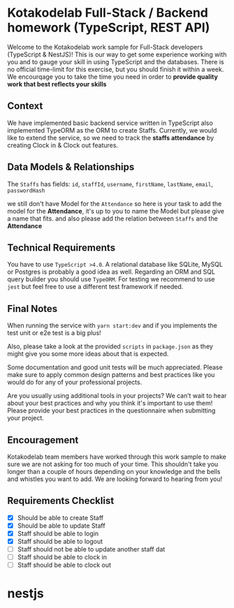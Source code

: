 # Kotakodelab Full-Stack / Backend homework (TypeScript, REST API)

Welcome to the Kotakodelab work sample for Full-Stack developers (TypeScript & NestJS)! This is our way to get some experience working with you and to gauge your skill in using TypeScript and the databases. There is no official time-limit for this exercise, but you should finish it within a week. We encourqage you to take the time you need in order to **provide quality work that best reflects your skills**

## Context

We have implemented basic backend service written in TypeScript also implemented TypeORM as the ORM to create Staffs. Currently, we would like to extend the service, so we need to track the **staffs attendance** by creating Clock in & Clock out features.

## Data Models & Relationships

The `Staffs` has fields: `id`, `staffId`, `username`, `firstName`, `lastName`, `email`, `passwordHash`

we still don't have Model for the `Attendance` so here is your task to add the model for the **Attendance**, it's up to you to name the Model but please give a name that fits. and also please add the relation between `Staffs` and the **Attendance**

## Technical Requirements

You have to use `TypeScript >4.0`. A relational database like SQLite, MySQL or Postgres is probably a good idea as well.
Regarding an ORM and SQL query builder you should use `TypeORM`. For testing we recommend to use `jest` but feel free
to use a different test framework if needed.

## Final Notes

When running the service with `yarn start:dev` and if you implements the test unit or e2e test is a big plus!

Also, please take a look at the provided `scripts` in `package.json` as they might give you some more ideas about that
is expected.

Some documentation and good unit tests will be much appreciated. Please make sure to apply common design patterns and
best practices like you would do for any of your professional projects.

Are you usually using additional tools in your projects? We can’t wait to hear about your best practices and why you
think it's important to use them! Please provide your best practices in the questionnaire when submitting your project.

## Encouragement

Kotakodelab team members have worked through this work sample to make sure we are not asking for too much of your time.
This shouldn't take you longer than a couple of hours depending on your knowledge and the bells and whistles you want
to add. We are looking forward to hearing from you!

## Requirements Checklist

- [x] Should be able to create Staff
- [x] Should be able to update Staff
- [x] Staff should be able to login
- [x] Staff should be able to logout
- [ ] Staff should not be able to update another staff dat
- [ ] Staff should be able to clock in
- [ ] Staff should be able to clock out
# nestjs
